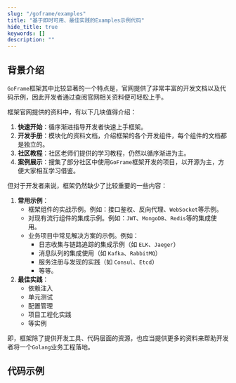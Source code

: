 ```yaml
---
slug: "/goframe/examples"
title: "基于即时可用、最佳实践的Examples示例代码"
hide_title: true
keywords: []
description: ""
---
```



## 背景介绍
`GoFrame`框架其中比较显著的一个特点是，官网提供了非常丰富的开发文档以及代码示例，因此开发者通过查阅官网相关资料便可轻松上手。

框架官网提供的资料中，有以下几块值得介绍：
1. **快速开始**：循序渐进指导开发者快速上手框架。
2. **开发手册**：模块化的资料文档，介绍框架的各个开发组件，每个组件的文档都是独立的。
3. **社区教程**：社区老师们提供的学习教程，仍然以循序渐进为主。
4. **案例展示**：搜集了部分社区中使用`GoFrame`框架开发的项目，以开源为主，方便大家相互学习借鉴。

但对于开发者来说，框架仍然缺少了比较重要的一些内容：
1. **常用示例**：
    - 框架组件的实战示例。例如：接口鉴权、反向代理、`WebSocket`等示例。
    - 对现有流行组件的集成示例。例如：`JWT`、`MongoDB`、`Redis`等的集成使用。
    - 业务项目中常见解决方案的示例。例如：
        - 日志收集与链路追踪的集成示例（如 `ELK`、`Jaeger`）
        - 消息队列的集成使用（如 `Kafka`、`RabbitMQ`）
        - 服务注册与发现的实践（如 `Consul`、`Etcd`）
        - 等等。
2. **最佳实践**：
    - 依赖注入
    - 单元测试
    - 配置管理
    - 项目工程化实践
    - 等实例

即，框架除了提供开发工具、代码层面的资源，也应当提供更多的资料来帮助开发者将一个`Golang`业务工程落地。


## 代码示例









